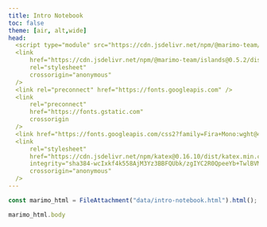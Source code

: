 ```yaml
---
title: Intro Notebook
toc: false
theme: [air, alt,wide]
head: 
  <script type="module" src="https://cdn.jsdelivr.net/npm/@marimo-team/islands@0.5.2/dist/main.js"></script>
  <link
      href="https://cdn.jsdelivr.net/npm/@marimo-team/islands@0.5.2/dist/style.css"
      rel="stylesheet"
      crossorigin="anonymous"
  />
  <link rel="preconnect" href="https://fonts.googleapis.com" />
  <link
      rel="preconnect"
      href="https://fonts.gstatic.com"
      crossorigin
  />
  <link href="https://fonts.googleapis.com/css2?family=Fira+Mono:wght@400;500;700&amp;family=Lora&amp;family=PT+Sans:wght@400;700&amp;display=swap" rel="stylesheet" />
  <link
      rel="stylesheet"
      href="https://cdn.jsdelivr.net/npm/katex@0.16.10/dist/katex.min.css"
      integrity="sha384-wcIxkf4k558AjM3Yz3BBFQUbk/zgIYC2R0QpeeYb+TwlBVMrlgLqwRjRtGZiK7ww"
      crossorigin="anonymous"
  />
---
```


```js
const marimo_html = FileAttachment("data/intro-notebook.html").html();
```
```js
marimo_html.body
```
